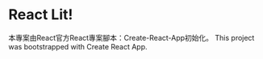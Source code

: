 # React Lit!

本專案由React官方React專案腳本：Create-React-App初始化。
This project was bootstrapped with Create React App.

